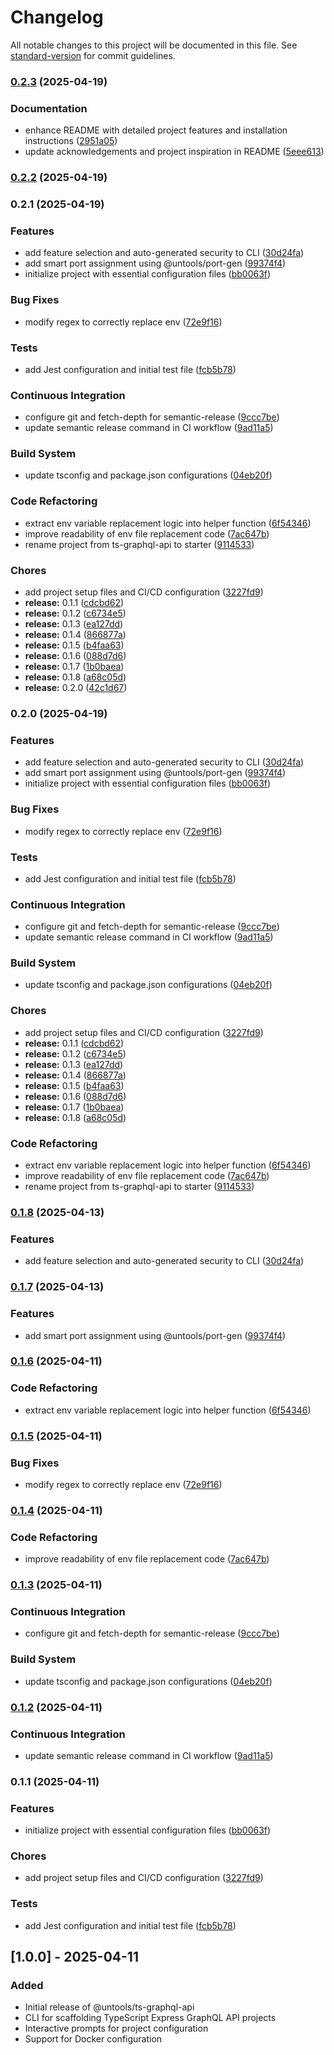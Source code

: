 # Changelog

All notable changes to this project will be documented in this file. See [standard-version](https://github.com/conventional-changelog/standard-version) for commit guidelines.

### [0.2.3](https://github.com/miracleonyenma/untools-starter/compare/v0.2.2...v0.2.3) (2025-04-19)


### Documentation

* enhance README with detailed project features and installation instructions ([2951a05](https://github.com/miracleonyenma/untools-starter/commit/2951a05f2f5c53681e059968e1c3f449562ee291))
* update acknowledgements and project inspiration in README ([5eee613](https://github.com/miracleonyenma/untools-starter/commit/5eee613ac3c3cabdf9a44ce0c0decbecd3fe1fcf))

### [0.2.2](https://github.com/miracleonyenma/untools-starter/compare/v0.2.1...v0.2.2) (2025-04-19)

### 0.2.1 (2025-04-19)


### Features

* add feature selection and auto-generated security to CLI ([30d24fa](https://github.com/miracleonyenma/untools-starter/commit/30d24fa6b998a3ae1e5563b407e6e8e99340d09f))
* add smart port assignment using @untools/port-gen ([99374f4](https://github.com/miracleonyenma/untools-starter/commit/99374f4f744f563eb335abb76ff3412f2a0cefcb))
* initialize project with essential configuration files ([bb0063f](https://github.com/miracleonyenma/untools-starter/commit/bb0063fa6c17bc11ea02912ec3552b487d476b7a))


### Bug Fixes

* modify regex to correctly replace env ([72e9f16](https://github.com/miracleonyenma/untools-starter/commit/72e9f1648272c25a27e7971c2f7c7b9cd7e44cdd))


### Tests

* add Jest configuration and initial test file ([fcb5b78](https://github.com/miracleonyenma/untools-starter/commit/fcb5b7835884f1f21d8497d386a28769994109d0))


### Continuous Integration

* configure git and fetch-depth for semantic-release ([9ccc7be](https://github.com/miracleonyenma/untools-starter/commit/9ccc7be8a8279c4440059a8362a5803a0abfe2e0))
* update semantic release command in CI workflow ([9ad11a5](https://github.com/miracleonyenma/untools-starter/commit/9ad11a521b601994f30a01ff1ebccab0acffadc9))


### Build System

* update tsconfig and package.json configurations ([04eb20f](https://github.com/miracleonyenma/untools-starter/commit/04eb20f35d1c15fca2e27c1ab4a4727d6ab1e5ad))


### Code Refactoring

* extract env variable replacement logic into helper function ([6f54346](https://github.com/miracleonyenma/untools-starter/commit/6f543461137b1cff8c48c870cb0f54e778ae0896))
* improve readability of env file replacement code ([7ac647b](https://github.com/miracleonyenma/untools-starter/commit/7ac647b263eba8de5e4e276d68e58be225c2cb05))
* rename project from ts-graphql-api to starter ([9114533](https://github.com/miracleonyenma/untools-starter/commit/9114533f10fac0f059f02e83bf68c55935ce8c7b))


### Chores

* add project setup files and CI/CD configuration ([3227fd9](https://github.com/miracleonyenma/untools-starter/commit/3227fd9449a7b74258ed94e44e8f563ef75fe41b))
* **release:** 0.1.1 ([cdcbd62](https://github.com/miracleonyenma/untools-starter/commit/cdcbd62bde1a0490c9cb4ada0e687e5172241842))
* **release:** 0.1.2 ([c6734e5](https://github.com/miracleonyenma/untools-starter/commit/c6734e5f4a48696b8fd7d955303ad97319fd022b))
* **release:** 0.1.3 ([ea127dd](https://github.com/miracleonyenma/untools-starter/commit/ea127ddfc955c65999db818541a5292f38c19927))
* **release:** 0.1.4 ([866877a](https://github.com/miracleonyenma/untools-starter/commit/866877a362f81e337f9b0839bb9df4e9dfd9f967))
* **release:** 0.1.5 ([b4faa63](https://github.com/miracleonyenma/untools-starter/commit/b4faa63f87eca9a36f48d6610eb05b1c57b16694))
* **release:** 0.1.6 ([088d7d6](https://github.com/miracleonyenma/untools-starter/commit/088d7d6581aa14f4c486a227e5d8e0ba75e16966))
* **release:** 0.1.7 ([1b0baea](https://github.com/miracleonyenma/untools-starter/commit/1b0baeaa7eb124bfe8f7832c740ef1f889d9881b))
* **release:** 0.1.8 ([a68c05d](https://github.com/miracleonyenma/untools-starter/commit/a68c05dce8668a539cbf6ac0613d940d2c8dff21))
* **release:** 0.2.0 ([42c1d67](https://github.com/miracleonyenma/untools-starter/commit/42c1d67ff0b253b1e3cb2aa3be37924acfeaa256))

### 0.2.0 (2025-04-19)

### Features

- add feature selection and auto-generated security to CLI ([30d24fa](https://github.com/miracleonyenma/untools-starter/commit/30d24fa6b998a3ae1e5563b407e6e8e99340d09f))
- add smart port assignment using @untools/port-gen ([99374f4](https://github.com/miracleonyenma/untools-starter/commit/99374f4f744f563eb335abb76ff3412f2a0cefcb))
- initialize project with essential configuration files ([bb0063f](https://github.com/miracleonyenma/untools-starter/commit/bb0063fa6c17bc11ea02912ec3552b487d476b7a))

### Bug Fixes

- modify regex to correctly replace env ([72e9f16](https://github.com/miracleonyenma/untools-starter/commit/72e9f1648272c25a27e7971c2f7c7b9cd7e44cdd))

### Tests

- add Jest configuration and initial test file ([fcb5b78](https://github.com/miracleonyenma/untools-starter/commit/fcb5b7835884f1f21d8497d386a28769994109d0))

### Continuous Integration

- configure git and fetch-depth for semantic-release ([9ccc7be](https://github.com/miracleonyenma/untools-starter/commit/9ccc7be8a8279c4440059a8362a5803a0abfe2e0))
- update semantic release command in CI workflow ([9ad11a5](https://github.com/miracleonyenma/untools-starter/commit/9ad11a521b601994f30a01ff1ebccab0acffadc9))

### Build System

- update tsconfig and package.json configurations ([04eb20f](https://github.com/miracleonyenma/untools-starter/commit/04eb20f35d1c15fca2e27c1ab4a4727d6ab1e5ad))

### Chores

- add project setup files and CI/CD configuration ([3227fd9](https://github.com/miracleonyenma/untools-starter/commit/3227fd9449a7b74258ed94e44e8f563ef75fe41b))
- **release:** 0.1.1 ([cdcbd62](https://github.com/miracleonyenma/untools-starter/commit/cdcbd62bde1a0490c9cb4ada0e687e5172241842))
- **release:** 0.1.2 ([c6734e5](https://github.com/miracleonyenma/untools-starter/commit/c6734e5f4a48696b8fd7d955303ad97319fd022b))
- **release:** 0.1.3 ([ea127dd](https://github.com/miracleonyenma/untools-starter/commit/ea127ddfc955c65999db818541a5292f38c19927))
- **release:** 0.1.4 ([866877a](https://github.com/miracleonyenma/untools-starter/commit/866877a362f81e337f9b0839bb9df4e9dfd9f967))
- **release:** 0.1.5 ([b4faa63](https://github.com/miracleonyenma/untools-starter/commit/b4faa63f87eca9a36f48d6610eb05b1c57b16694))
- **release:** 0.1.6 ([088d7d6](https://github.com/miracleonyenma/untools-starter/commit/088d7d6581aa14f4c486a227e5d8e0ba75e16966))
- **release:** 0.1.7 ([1b0baea](https://github.com/miracleonyenma/untools-starter/commit/1b0baeaa7eb124bfe8f7832c740ef1f889d9881b))
- **release:** 0.1.8 ([a68c05d](https://github.com/miracleonyenma/untools-starter/commit/a68c05dce8668a539cbf6ac0613d940d2c8dff21))

### Code Refactoring

- extract env variable replacement logic into helper function ([6f54346](https://github.com/miracleonyenma/untools-starter/commit/6f543461137b1cff8c48c870cb0f54e778ae0896))
- improve readability of env file replacement code ([7ac647b](https://github.com/miracleonyenma/untools-starter/commit/7ac647b263eba8de5e4e276d68e58be225c2cb05))
- rename project from ts-graphql-api to starter ([9114533](https://github.com/miracleonyenma/untools-starter/commit/9114533f10fac0f059f02e83bf68c55935ce8c7b))

### [0.1.8](https://github.com/miracleonyenma/untools-ts-graphql-api/compare/v0.1.7...v0.1.8) (2025-04-13)

### Features

- add feature selection and auto-generated security to CLI ([30d24fa](https://github.com/miracleonyenma/untools-ts-graphql-api/commit/30d24fa6b998a3ae1e5563b407e6e8e99340d09f))

### [0.1.7](https://github.com/miracleonyenma/untools-ts-graphql-api/compare/v0.1.6...v0.1.7) (2025-04-13)

### Features

- add smart port assignment using @untools/port-gen ([99374f4](https://github.com/miracleonyenma/untools-ts-graphql-api/commit/99374f4f744f563eb335abb76ff3412f2a0cefcb))

### [0.1.6](https://github.com/miracleonyenma/untools-ts-graphql-api/compare/v0.1.5...v0.1.6) (2025-04-11)

### Code Refactoring

- extract env variable replacement logic into helper function ([6f54346](https://github.com/miracleonyenma/untools-ts-graphql-api/commit/6f543461137b1cff8c48c870cb0f54e778ae0896))

### [0.1.5](https://github.com/miracleonyenma/untools-ts-graphql-api/compare/v0.1.4...v0.1.5) (2025-04-11)

### Bug Fixes

- modify regex to correctly replace env ([72e9f16](https://github.com/miracleonyenma/untools-ts-graphql-api/commit/72e9f1648272c25a27e7971c2f7c7b9cd7e44cdd))

### [0.1.4](https://github.com/miracleonyenma/untools-ts-graphql-api/compare/v0.1.3...v0.1.4) (2025-04-11)

### Code Refactoring

- improve readability of env file replacement code ([7ac647b](https://github.com/miracleonyenma/untools-ts-graphql-api/commit/7ac647b263eba8de5e4e276d68e58be225c2cb05))

### [0.1.3](https://github.com/miracleonyenma/untools-ts-graphql-api/compare/v0.1.2...v0.1.3) (2025-04-11)

### Continuous Integration

- configure git and fetch-depth for semantic-release ([9ccc7be](https://github.com/miracleonyenma/untools-ts-graphql-api/commit/9ccc7be8a8279c4440059a8362a5803a0abfe2e0))

### Build System

- update tsconfig and package.json configurations ([04eb20f](https://github.com/miracleonyenma/untools-ts-graphql-api/commit/04eb20f35d1c15fca2e27c1ab4a4727d6ab1e5ad))

### [0.1.2](https://github.com/miracleonyenma/untools-ts-graphql-api/compare/v0.1.1...v0.1.2) (2025-04-11)

### Continuous Integration

- update semantic release command in CI workflow ([9ad11a5](https://github.com/miracleonyenma/untools-ts-graphql-api/commit/9ad11a521b601994f30a01ff1ebccab0acffadc9))

### 0.1.1 (2025-04-11)

### Features

- initialize project with essential configuration files ([bb0063f](https://github.com/miracleonyenma/untools-ts-graphql-api/commit/bb0063fa6c17bc11ea02912ec3552b487d476b7a))

### Chores

- add project setup files and CI/CD configuration ([3227fd9](https://github.com/miracleonyenma/untools-ts-graphql-api/commit/3227fd9449a7b74258ed94e44e8f563ef75fe41b))

### Tests

- add Jest configuration and initial test file ([fcb5b78](https://github.com/miracleonyenma/untools-ts-graphql-api/commit/fcb5b7835884f1f21d8497d386a28769994109d0))

## [1.0.0] - 2025-04-11

### Added

- Initial release of @untools/ts-graphql-api
- CLI for scaffolding TypeScript Express GraphQL API projects
- Interactive prompts for project configuration
- Support for Docker configuration
